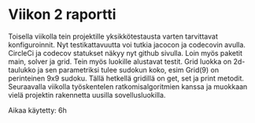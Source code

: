 # Viikon 2 raportti

Toisella viikolla tein projektille yksikkötestausta varten tarvittavat konfiguroinnit. Nyt testikattavuutta voi tutkia jacocon ja codecovin avulla. CircleCi ja codecov statukset näkyy nyt github sivulla. Loin myös paketit main, solver ja grid. Tein myös luokille alustavat testit. Grid luokka on 2d-taulukko ja sen parametriksi tulee sudokun koko, esim Grid(9) on perinteinen 9x9 sudoku. Tällä hetkellä gridillä on get, set ja print metodit. Seuraavalla viikolla työskentelen ratkomisalgoritmien kanssa ja muokkaan vielä projektin rakennetta uusilla sovellusluokilla.

Aikaa käytetty: 6h